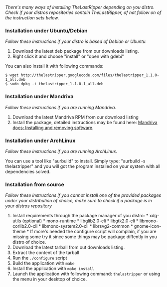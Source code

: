 _There's many ways of installing TheLastRipper depending on you distro. Check if your distros repositories contain TheLastRipper, of not follow on of the instruction sets below._

### Installation under Ubuntu/Debian ###
_Follow these instructions if your distro is based of Debian or Ubuntu._

  1. Download the latest deb package from our downloads listing.
  1. Right click it and choose "install" or "open with gdebi"

You can also install it with following commands:
```
$ wget http://thelastripper.googlecode.com/files/thelastripper_1.1.0-1_all.deb
$ sudo dpkg -i thelastripper_1.1.0-1_all.deb
```

### Installation under Mandriva ###
_Follow these instructions if you are running Mandriva._

  1. Download the latest Mandriva RPM from our download listing
  1. Install the package, detailed instructions may be found here: [Mandriva docs: Installing and removing software](http://wiki.mandriva.com/en/Docs/Basic_tasks/Installing_and_removing_software).

### Installation under ArchLinux ###
_Follow these instructions if you are running ArchLinux._

You can use a tool like "aurbuild" to install. Simply type: "aurbuild -s thelastripper" and you will got the program installed on your system with all dependencies solved.

### Installation from source ###
_Follow these instructions if you cannot install one of the provided packages under your distribution of choice, make sure to check if a package is in your distros repository_

  1. Install requirements through the package manager of you distro:
    * xdg-utils (optional)
    * mono-runtime
    * libglib2.0-cli
    * libgtk2.0-cli
    * libmono-corlib2.0-cli
    * libmono-system2.0-cli
    * librsvg2-common
    * gnome-icon-theme
    * If more's needed the configure script will complain, if you are missing some try it since some things may be package diffently in you distro of choice.
  1. Download the latest tarball from out downloads listing.
  1. Extract the content of the tarball
  1. Run the `./configure` script
  1. Build the application with `make`
  1. Install the application with `make install`
  1. Launch the application with following command: `thelastripper` or using the menu in your desktop of choice.
